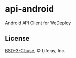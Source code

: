 # api-android
Android API Client for WeDeploy

## License

[BSD-3-Clause](https://spdx.org/licenses/BSD-3-Clause.html), © Liferay, Inc.
